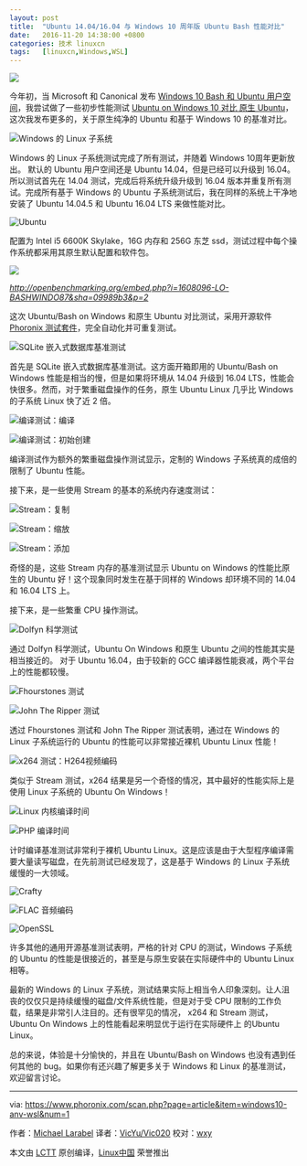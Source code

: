 ```yaml
---
layout: post
title:	"Ubuntu 14.04/16.04 与 Windows 10 周年版 Ubuntu Bash 性能对比"
date:	2016-11-20 14:38:00 +0800 
categories:	技术 linuxcn 
tags:	[linuxcn,Windows,WSL]
---
```



![](/Asserts/Images//attachment/album/201611/20/143753p2fxxffoloax72ar.png)


今年初，当 Microsoft 和 Canonical 发布 [Windows 10 Bash 和 Ubuntu 用户空间](http://www.phoronix.com/scan.php?page=news_item&px=Ubuntu-User-Space-On-Win10)，我尝试做了一些初步性能测试 [Ubuntu on Windows 10 对比 原生 Ubuntu](http://www.phoronix.com/scan.php?page=article&item=windows-10-lxcore&num=1)，这次我发布更多的，关于原生纯净的 Ubuntu 和基于 Windows 10 的基准对比。


![Windows 的 Linux 子系统](/Asserts/Images//attachment/album/201611/20/143929q6ttej7enjjzs1rw.jpeg)


Windows 的 Linux 子系统测试完成了所有测试，并随着 Windows 10周年更新放出。 默认的 Ubuntu 用户空间还是 Ubuntu 14.04，但是已经可以升级到 16.04。所以测试首先在 14.04 测试，完成后将系统升级升级到 16.04 版本并重复所有测试。完成所有基于 Windows 的 Ubuntu 子系统测试后，我在同样的系统上干净地安装了 Ubuntu 14.04.5 和 Ubuntu 16.04 LTS 来做性能对比。


![Ubuntu](/Asserts/Images//attachment/album/201611/20/144254dmzmwrjwyiumw965.jpeg)


配置为 Intel i5 6600K Skylake，16G 内存和 256G 东芝 ssd，测试过程中每个操作系统都采用其原生默认配置和软件包。


![](/Asserts/Images//attachment/album/201611/20/144334jhyi3z4uvh4ypmi2.jpg)


*http://openbenchmarking.org/embed.php?i=1608096-LO-BASHWINDO87&sha=09989b3&p=2*


这次 Ubuntu/Bash on Windows 和原生 Ubuntu 对比测试，采用开源软件 [Phoronix 测试套件](http://www.phoronix-test-suite.com/)，完全自动化并可重复测试。


![SQLite 嵌入式数据库基准测试](/Asserts/Images//attachment/album/201611/20/144514filhiz4ihgjrsvjj.jpg)


首先是 SQLite 嵌入式数据库基准测试。这方面开箱即用的 Ubuntu/Bash on Windows 性能是相当的慢，但是如果将环境从 14.04 升级到 16.04 LTS，性能会快很多。然而，对于繁重磁盘操作的任务，原生 Ubuntu Linux 几乎比 Windows 的子系统 Linux 快了近 2 倍。


![编译测试：编译](/Asserts/Images//attachment/album/201611/20/144744s3hh3hbidhlc5dqu.jpg)


![编译测试：初始创建](/Asserts/Images//attachment/album/201611/20/144826tgl9g99ige4ggk8d.jpg)


编译测试作为额外的繁重磁盘操作测试显示，定制的 Windows 子系统真的成倍的限制了 Ubuntu 性能。


接下来，是一些使用 Stream 的基本的系统内存速度测试：


![Stream：复制](/Asserts/Images//attachment/album/201611/20/144949jgyjzui445x35cek.jpg)


![Stream：缩放](/Asserts/Images//attachment/album/201611/20/145005qni74edeeabmqb8b.jpg)


![Stream：添加](/Asserts/Images//attachment/album/201611/20/145023z3gtedtbqenjyqn3.jpg)


奇怪的是，这些 Stream 内存的基准测试显示 Ubuntu on Windows 的性能比原生的 Ubuntu 好！这个现象同时发生在基于同样的 Windows 却环境不同的 14.04 和 16.04 LTS 上。


接下来，是一些繁重 CPU 操作测试。


![Dolfyn 科学测试](/Asserts/Images//attachment/album/201611/20/145132pzgkprcsz3wctyey.jpg)


通过 Dolfyn 科学测试，Ubuntu On Windows 和原生 Ubuntu 之间的性能其实是相当接近的。 对于 Ubuntu 16.04，由于较新的 GCC 编译器性能衰减，两个平台上的性能都较慢。


![Fhourstones 测试](/Asserts/Images//attachment/album/201611/20/145152kjuzdeiiey9i9dzu.jpg)


![John The Ripper 测试](/Asserts/Images//attachment/album/201611/20/145208e6qp77mvfsvmigkj.jpg)


透过 Fhourstones 测试和 John The Ripper 测试表明，通过在 Windows 的 Linux 子系统运行的 Ubuntu 的性能可以非常接近裸机 Ubuntu Linux 性能！


![x264 测试：H264视频编码](/Asserts/Images//attachment/album/201611/20/145326q5m7cbkum1gg8euk.jpg)


类似于 Stream 测试，x264 结果是另一个奇怪的情况，其中最好的性能实际上是使用 Linux 子系统的 Ubuntu On Windows！


![Linux 内核编译时间](/Asserts/Images//attachment/album/201611/20/145343xdqh8dhq8qqa8lzq.jpg)


![PHP 编译时间](/Asserts/Images//attachment/album/201611/20/145400r8ox44gi3ibggw33.jpg)


计时编译基准测试非常利于裸机 Ubuntu Linux。这是应该是由于大型程序编译需要大量读写磁盘，在先前测试已经发现了，这是基于 Windows 的 Linux 子系统缓慢的一大领域。


![Crafty](/Asserts/Images//attachment/album/201611/20/145521w5zm5czjc60sg9dj.jpg)


![FLAC 音频编码](/Asserts/Images//attachment/album/201611/20/145544j2bjmsb6pmvmv0pr.jpg)


![OpenSSL](/Asserts/Images//attachment/album/201611/20/145601ew3pahzbb8j9ess8.jpg)


许多其他的通用开源基准测试表明，严格的针对 CPU 的测试，Windows 子系统的 Ubuntu 的性能是很接近的，甚至是与原生安装在实际硬件中的 Ubuntu Linux 相等。


最新的 Windows 的 Linux 子系统，测试结果实际上相当令人印象深刻。让人沮丧的仅仅只是持续缓慢的磁盘/文件系统性能，但是对于受 CPU 限制的工作负载，结果是非常引人注目的。还有很罕见的情况， x264 和 Stream 测试，Ubuntu On Windows 上的性能看起来明显优于运行在实际硬件上 的Ubuntu Linux。


总的来说，体验是十分愉快的，并且在 Ubuntu/Bash on Windows 也没有遇到任何其他的 bug。如果你有还兴趣了解更多关于 Windows 和 Linux 的基准测试，欢迎留言讨论。




---


via: <https://www.phoronix.com/scan.php?page=article&item=windows10-anv-wsl&num=1>


作者：[Michael Larabel](http://www.michaellarabel.com/) 译者：[VicYu/Vic020](http://vicyu.net) 校对：[wxy](https://github.com/wxy)


本文由 [LCTT](https://github.com/LCTT/TranslateProject) 原创编译，[Linux中国](https://linux.cn/) 荣誉推出
